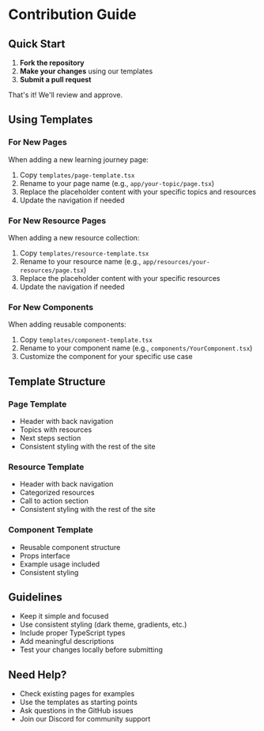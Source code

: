 # Contribution Guide

## Quick Start

1. **Fork the repository**
2. **Make your changes** using our templates
3. **Submit a pull request**

That's it! We'll review and approve.

## Using Templates

### For New Pages

When adding a new learning journey page:

1. Copy `templates/page-template.tsx`
2. Rename to your page name (e.g., `app/your-topic/page.tsx`)
3. Replace the placeholder content with your specific topics and resources
4. Update the navigation if needed

### For New Resource Pages

When adding a new resource collection:

1. Copy `templates/resource-template.tsx`
2. Rename to your resource name (e.g., `app/resources/your-resources/page.tsx`)
3. Replace the placeholder content with your specific resources
4. Update the navigation if needed

### For New Components

When adding reusable components:

1. Copy `templates/component-template.tsx`
2. Rename to your component name (e.g., `components/YourComponent.tsx`)
3. Customize the component for your specific use case

## Template Structure

### Page Template
- Header with back navigation
- Topics with resources
- Next steps section
- Consistent styling with the rest of the site

### Resource Template
- Header with back navigation
- Categorized resources
- Call to action section
- Consistent styling with the rest of the site

### Component Template
- Reusable component structure
- Props interface
- Example usage included
- Consistent styling

## Guidelines

- Keep it simple and focused
- Use consistent styling (dark theme, gradients, etc.)
- Include proper TypeScript types
- Add meaningful descriptions
- Test your changes locally before submitting

## Need Help?

- Check existing pages for examples
- Use the templates as starting points
- Ask questions in the GitHub issues
- Join our Discord for community support 